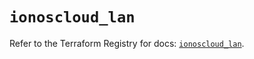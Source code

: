 # `ionoscloud_lan`

Refer to the Terraform Registry for docs: [`ionoscloud_lan`](https://registry.terraform.io/providers/ionos-cloud/ionoscloud/6.5.0/docs/resources/lan).
